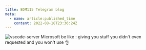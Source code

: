 ```yaml
---
title: EDM115 Telegram blog
meta:
  - name: article:published_time
    content: 2022-08-18T23:36:24Z
---
```


![vscode-server](/img/blog/2022/08-18-vscode-server.webp)
Microsoft be like :
giving you stuff you didn't even requested and you won't use
👌
